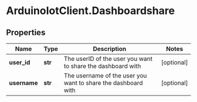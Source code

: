 # ArduinoIotClient.Dashboardshare

## Properties

Name | Type | Description | Notes
------------ | ------------- | ------------- | -------------
**user_id** | **str** | The userID of the user you want to share the dashboard with | [optional] 
**username** | **str** | The username of the user you want to share the dashboard with | [optional] 


